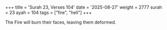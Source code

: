 +++
title = 'Surah 23, Verses 104'
date = '2025-08-27'
weight = 2777
surah = 23
ayah = 104
tags = ["fire", "hell"]
+++

The Fire will burn their faces, leaving them deformed.